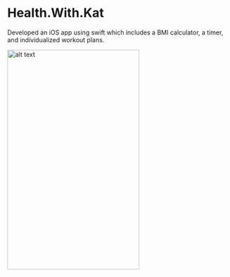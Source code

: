 # Health.With.Kat
Developed an iOS app using swift which includes a BMI calculator, a timer, and individualized workout plans.

<img src="https://user-images.githubusercontent.com/68609600/97114308-2c72f880-16c6-11eb-8c55-6a19d725f4d9.gif" alt="alt text" width="300" height="500">



